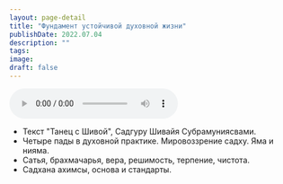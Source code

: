 ```yaml
---
layout: page-detail
title: "Фундамент устойчивой духовной жизни"
publishDate: 2022.07.04
description: ""
tags:
image:
draft: false
---
```


<audio title="2022.07.04 - Фундамент устойчивой духовной жизни.mp3" src="https://filer-api.advayta.org/v1.0/public/files/72826" controls=""></audio>

* Текст "Танец с Шивой", Садгуру Шивайя Субрамуниясвами.
* Четыре пады в духовной практике. Мировоззрение садху. Яма и нияма.
* Сатья, брахмачарья, вера, решимость, терпение, чистота.
* Садхана ахимсы, основа и стандарты.

  
